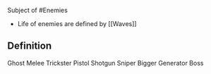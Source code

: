 Subject of #Enemies 

- Life of enemies are defined by [[Waves]]
## Definition

Ghost
Melee
Trickster
Pistol
Shotgun
Sniper
Bigger
Generator
Boss
